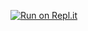 [![Run on Repl.it](https://replit.com/badge/github/khantmgmg/monthly-report-combine)](https://replit.com/new/github/khantmgmg/monthly-report-combine)
